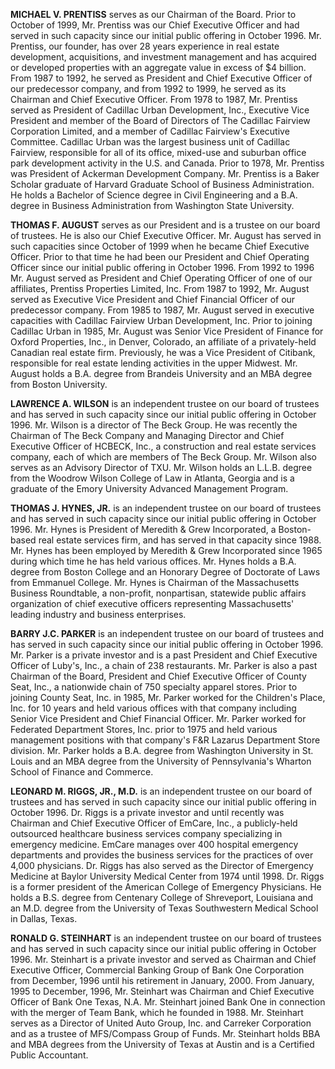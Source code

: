 **MICHAEL V. PRENTISS** serves as our Chairman of the Board.  Prior to
October of 1999, Mr. Prentiss was our Chief Executive Officer and had
served in such capacity since our initial public offering in October
1996.  Mr. Prentiss, our founder, has over 28 years experience in real
estate development, acquisitions, and investment management and has
acquired or developed properties with an aggregate value in excess of
$4 billion.  From 1987 to 1992, he served as President and Chief
Executive Officer of our predecessor company, and from 1992 to 1999,
he served as its Chairman and Chief Executive Officer.  From 1978 to
1987, Mr. Prentiss served as President of Cadillac Urban Development,
Inc., Executive Vice President and member of the Board of Directors of
The Cadillac Fairview Corporation Limited, and a member of Cadillac
Fairview's Executive Committee.  Cadillac Urban was the largest
business unit of Cadillac Fairview, responsible for all of its office,
mixed-use and suburban office park development activity in the
U.S. and Canada.  Prior to 1978, Mr. Prentiss was President of
Ackerman Development Company.  Mr. Prentiss is a Baker Scholar
graduate of Harvard Graduate School of Business Administration.  He
holds a Bachelor of Science degree in Civil Engineering and a
B.A. degree in Business Administration from Washington State
University.

**THOMAS F. AUGUST** serves as our President and is a trustee on our
board of trustees.  He is also our Chief Executive Officer.  Mr. August
has served in such capacities since October of 1999 when he became Chief
Executive Officer.  Prior to that time he had been our President and
Chief Operating Officer since our initial public offering in October
1996.  From 1992 to 1996 Mr. August served as President and Chief
Operating Officer of one of our affiliates, Prentiss Properties Limited,
Inc.  From 1987 to 1992, Mr. August served as Executive Vice President
and Chief Financial Officer of our predecessor company.  From 1985 to
1987, Mr. August served in executive capacities with Cadillac Fairview
Urban Development, Inc.  Prior to joining Cadillac Urban in 1985, Mr.
August was Senior Vice President of Finance for Oxford Properties, Inc.,
in Denver, Colorado, an affiliate of a privately-held Canadian real
estate firm.  Previously, he was a Vice President of Citibank,
responsible for real estate lending activities in the upper Midwest. 
Mr. August holds a B.A. degree from Brandeis University and an MBA
degree from Boston University.

**LAWRENCE A. WILSON** is an independent trustee on our board of
trustees and has served in such capacity since our initial public
offering in October 1996.  Mr. Wilson is a director of The Beck Group. 
He was recently the Chairman of The Beck Company and Managing Director
and Chief Executive Officer of HCBECK, Inc., a construction and real
estate services company, each of which are members of The Beck Group. 
Mr. Wilson also serves as an Advisory Director of TXU.  Mr. Wilson holds
an L.L.B. degree from the Woodrow Wilson College of Law in Atlanta,
Georgia and is a graduate of the Emory University Advanced Management
Program.

**THOMAS J. HYNES, JR.** is an independent trustee on our board of
trustees and has served in such capacity since our initial public
offering in October 1996.  Mr. Hynes is President of Meredith & Grew
Incorporated, a Boston-based real estate services firm, and has served
in that capacity since 1988.  Mr. Hynes has been employed by Meredith
& Grew Incorporated since 1965 during which time he has held various
offices.  Mr. Hynes holds a B.A. degree from Boston College and an
Honorary Degree of Doctorate of Laws from Emmanuel College. Mr. Hynes
is Chairman of the Massachusetts Business Roundtable, a non-profit,
nonpartisan, statewide public affairs organization of chief executive
officers representing Massachusetts' leading industry and business
enterprises.

**BARRY J.C. PARKER** is an independent trustee on our board of trustees
and has served in such capacity since our initial public offering in
October 1996.  Mr. Parker is a private investor and is a past President
and Chief Executive Officer of Luby's, Inc., a chain of 238
restaurants.  Mr. Parker is also a past Chairman of the Board, President
and Chief Executive Officer of County Seat, Inc., a nationwide chain of
750 specialty apparel stores.  Prior to joining County Seat, Inc. in
1985, Mr. Parker worked for the Children's Place, Inc. for 10 years and
held various offices with that company including Senior Vice President
and Chief Financial Officer.  Mr. Parker worked for Federated Department
Stores, Inc. prior to 1975 and held various management positions with
that company's F&R Lazarus Department Store division.  Mr. Parker holds
a B.A. degree from Washington University in St. Louis and an MBA degree
from the University of Pennsylvania's Wharton School of Finance and
Commerce.

**LEONARD M. RIGGS, JR., M.D.** is an independent trustee on our board
of trustees and has served in such capacity since our initial public
offering in October 1996.  Dr. Riggs is a private investor and until
recently was Chairman and Chief Executive Officer of EmCare, Inc., a
publicly-held outsourced healthcare business services company
specializing in emergency medicine.  EmCare manages over 400 hospital
emergency departments and provides the business services for the
practices of over 4,000 physicians.  Dr. Riggs has also served as the
Director of Emergency Medicine at Baylor University Medical Center from
1974 until 1998.  Dr. Riggs is a former president of the American
College of Emergency Physicians.  He holds a B.S. degree from Centenary
College of Shreveport, Louisiana and an M.D. degree from the University
of Texas Southwestern Medical School in Dallas, Texas.

**RONALD G. STEINHART** is an independent trustee on our board of
trustees and has served in such capacity since our initial public
offering in October 1996.  Mr. Steinhart is a private investor and
served as Chairman and Chief Executive Officer, Commercial Banking Group
of Bank One Corporation from December, 1996 until his retirement in
January, 2000.  From January, 1995 to December, 1996, Mr. Steinhart was
Chairman and Chief Executive Officer of Bank One Texas, N.A. 
Mr. Steinhart joined Bank One in connection with the merger of Team
Bank, which he founded in 1988.  Mr. Steinhart serves as a Director of
United Auto Group, Inc. and Carreker Corporation and as a trustee of
MFS/Compass Group of Funds.  Mr. Steinhart holds BBA and MBA degrees
from the University of Texas at Austin and is a Certified Public
Accountant. 
